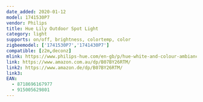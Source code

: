 ```yaml
---
date_added: 2020-01-12
model: 1741530P7
vendor: Philips
title: Hue Lily Outdoor Spot Light
category: light
supports: on/off, brightness, colortemp, color
zigbeemodel: ['1741530P7','1741430P7']
compatible: [z2m,deconz]
mlink: https://www.philips-hue.com/en-gb/p/hue-white-and-colour-ambiance-lily-outdoor-spot-light/1741530P7
link: https://www.amazon.com.au/dp/B07BY26RTM/
link2: https://www.amazon.de/dp/B07BY26RTM/
link3: 
EAN: 
  - 8718696167977
  - 915005629801
---
```


